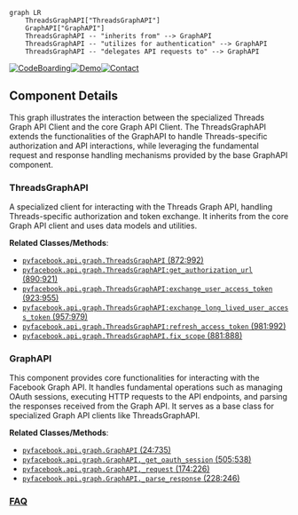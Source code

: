 ```mermaid
graph LR
    ThreadsGraphAPI["ThreadsGraphAPI"]
    GraphAPI["GraphAPI"]
    ThreadsGraphAPI -- "inherits from" --> GraphAPI
    ThreadsGraphAPI -- "utilizes for authentication" --> GraphAPI
    ThreadsGraphAPI -- "delegates API requests to" --> GraphAPI
```
[![CodeBoarding](https://img.shields.io/badge/Generated%20by-CodeBoarding-9cf?style=flat-square)](https://github.com/CodeBoarding/CodeBoarding)[![Demo](https://img.shields.io/badge/Try%20our-Demo-blue?style=flat-square)](https://www.codeboarding.org/demo)[![Contact](https://img.shields.io/badge/Contact%20us%20-%20contact@codeboarding.org-lightgrey?style=flat-square)](mailto:contact@codeboarding.org)

## Component Details

This graph illustrates the interaction between the specialized Threads Graph API Client and the core Graph API Client. The ThreadsGraphAPI extends the functionalities of the GraphAPI to handle Threads-specific authorization and API interactions, while leveraging the fundamental request and response handling mechanisms provided by the base GraphAPI component.

### ThreadsGraphAPI
A specialized client for interacting with the Threads Graph API, handling Threads-specific authorization and token exchange. It inherits from the core Graph API client and uses data models and utilities.


**Related Classes/Methods**:

- <a href="https://github.com/sns-sdks/python-facebook/blob/master/pyfacebook/api/graph.py#L872-L992" target="_blank" rel="noopener noreferrer">`pyfacebook.api.graph.ThreadsGraphAPI` (872:992)</a>
- <a href="https://github.com/sns-sdks/python-facebook/blob/master/pyfacebook/api/graph.py#L890-L921" target="_blank" rel="noopener noreferrer">`pyfacebook.api.graph.ThreadsGraphAPI:get_authorization_url` (890:921)</a>
- <a href="https://github.com/sns-sdks/python-facebook/blob/master/pyfacebook/api/graph.py#L923-L955" target="_blank" rel="noopener noreferrer">`pyfacebook.api.graph.ThreadsGraphAPI:exchange_user_access_token` (923:955)</a>
- <a href="https://github.com/sns-sdks/python-facebook/blob/master/pyfacebook/api/graph.py#L957-L979" target="_blank" rel="noopener noreferrer">`pyfacebook.api.graph.ThreadsGraphAPI:exchange_long_lived_user_access_token` (957:979)</a>
- <a href="https://github.com/sns-sdks/python-facebook/blob/master/pyfacebook/api/graph.py#L981-L992" target="_blank" rel="noopener noreferrer">`pyfacebook.api.graph.ThreadsGraphAPI:refresh_access_token` (981:992)</a>
- <a href="https://github.com/sns-sdks/python-facebook/blob/master/pyfacebook/api/graph.py#L881-L888" target="_blank" rel="noopener noreferrer">`pyfacebook.api.graph.ThreadsGraphAPI.fix_scope` (881:888)</a>


### GraphAPI
This component provides core functionalities for interacting with the Facebook Graph API. It handles fundamental operations such as managing OAuth sessions, executing HTTP requests to the API endpoints, and parsing the responses received from the Graph API. It serves as a base class for specialized Graph API clients like ThreadsGraphAPI.


**Related Classes/Methods**:

- <a href="https://github.com/sns-sdks/python-facebook/blob/master/pyfacebook/api/graph.py#L24-L735" target="_blank" rel="noopener noreferrer">`pyfacebook.api.graph.GraphAPI` (24:735)</a>
- <a href="https://github.com/sns-sdks/python-facebook/blob/master/pyfacebook/api/graph.py#L505-L538" target="_blank" rel="noopener noreferrer">`pyfacebook.api.graph.GraphAPI._get_oauth_session` (505:538)</a>
- <a href="https://github.com/sns-sdks/python-facebook/blob/master/pyfacebook/api/graph.py#L174-L226" target="_blank" rel="noopener noreferrer">`pyfacebook.api.graph.GraphAPI._request` (174:226)</a>
- <a href="https://github.com/sns-sdks/python-facebook/blob/master/pyfacebook/api/graph.py#L228-L246" target="_blank" rel="noopener noreferrer">`pyfacebook.api.graph.GraphAPI._parse_response` (228:246)</a>




### [FAQ](https://github.com/CodeBoarding/GeneratedOnBoardings/tree/main?tab=readme-ov-file#faq)